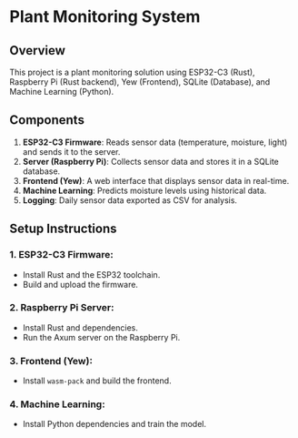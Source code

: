 # Plant Monitoring System

## Overview

This project is a plant monitoring solution using ESP32-C3 (Rust), Raspberry Pi (Rust backend), Yew (Frontend), SQLite (Database), and Machine Learning (Python).

## Components

1. **ESP32-C3 Firmware**: Reads sensor data (temperature, moisture, light) and sends it to the server.
2. **Server (Raspberry Pi)**: Collects sensor data and stores it in a SQLite database.
3. **Frontend (Yew)**: A web interface that displays sensor data in real-time.
4. **Machine Learning**: Predicts moisture levels using historical data.
5. **Logging**: Daily sensor data exported as CSV for analysis.

## Setup Instructions

### 1. ESP32-C3 Firmware:

   - Install Rust and the ESP32 toolchain.
   - Build and upload the firmware.

### 2. Raspberry Pi Server:

   - Install Rust and dependencies.
   - Run the Axum server on the Raspberry Pi.

### 3. Frontend (Yew):

   - Install `wasm-pack` and build the frontend.

### 4. Machine Learning:

   - Install Python dependencies and train the model.
